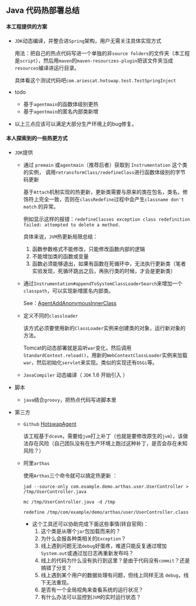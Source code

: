 ## Java 代码热部署总结

#### 本工程提供的方案

* `JDK`动态编译，并整合进`Spring`架构，用户无需关注具体实现方式

  用法：把自己的热点代码写进一个单独的非`source folders`的文件夹（本工程是`script`），然后用`maven`的`maven-resourczes-plugin`把该文件夹当成`resources`编译进运行目录。

  具体看这个测试代码吧`com.ariescat.hotswap.test.TestSpringInject`



* todo 
  * 基于`agentmain`的函数体级别更热
  * 基于`agentmain`的匿名内部类新增



* 以上三点应该可以满足大部分生产环境上的bug修复。

  

#### 本人探索到的一些热更方式

* `JDK`提供

  * 通过 `premain` 或`agentmain`（推荐后者）获取到 `Instrumentation` 这个类的实例， 调用`retransformClass/redefineClass`进行函数体级别的字节码更新 

    基于`Attach`机制实现的热更新，更新类需要与原来的类在包名，类名，修饰符上完全一致，否则在`classRedefine`过程中会产生`classname don't match` 的异常。

    例如显示这样的报错：`redefineClasses exception class redefinition failed: attempted to delete a method.`

    具体来说，`JVM`热更新局限总结：

    1. 函数参数格式不能修改，只能修改函数内部的逻辑
    2. 不能增加类的函数或变量
    3. 函数必须能够退出，如果有函数在死循环中，无法执行更新类（笔者实验发现，死循环跳出之后，再执行类的时候，才会是更新类）

  * 通过`Instrumentation#appendToSystemClassLoaderSearch`来增加一个`classpath`，可以实现新增匿名内部类。

    See：[AgentAddAnonymousInnerClass](https://github.com/Ariescat/Metis/blob/82838045ceda1d70df594f0628c1a110ac7ae2a8/agent/src/main/java/com/agent/AgentAddAnonymousInnerClass.java)

  * 定义不同的`classloader`

    该方式必须要使用新的`ClassLoader`实例来创建类的对象，运行新对象的方法。

    Tomcat的动态部署就是监听`war`变化，然后调用`StandardContext.reload()`，用新的`WebContextClassLoader`实例来加载`war`，然后初始化`servlet`来实现。类似的实现还有`OSGi`等。

  * `JavaCompiler` 动态编译（ `JDK` 1.6 开始引入 ）

* 脚本

  * `java`结合`groovy`，把热点代码写进脚本里

* 第三方

  * `Github` [HotswapAgent](https://github.com/HotswapProjects/HotswapAgent)

    该工程基于`dcevm`，需要给`jvm`打上补丁（也就是要修改原生的`jvm`），该做法存在风险（自己团队没有在生产环境上跑过这种补丁，是否会存在未知风险？）

  * 阿里`arthas`

     使用`Arthas`三个命令就可以搞定热更新 ：

    ```shell
    jad --source-only com.example.demo.arthas.user.UserController > /tmp/UserController.java
    
    mc /tmp/UserController.java -d /tmp
    
    redefine /tmp/com/example/demo/arthas/user/UserController.class
    ```

    * 这个工具还可以协助完成下面这些事情(转自官网)：
      1. 这个类是从哪个`jar`包加载而来的？
      2. 为什么会报各种类相关的`Exception`？
      3. 线上遇到问题无法`debug`好蛋疼，难道只能反复通过增加`System.out`或通过加日志再重新发布吗？
      4. 线上的代码为什么没有执行到这里？是由于代码没有`commit`？还是搞错了分支？
      5. 线上遇到某个用户的数据处理有问题，但线上同样无法 `debug`，线下无法重现。
      6. 是否有一个全局视角来查看系统的运行状况？
      7. 有什么办法可以监控到`JVM`的实时运行状态？